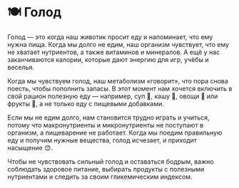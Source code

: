 # 🍽️ Голод

Голод — это когда наш животик просит еду и напоминает, что ему нужна пища. Когда мы долго не едим, наш организм чувствует, что ему не хватает нутриентов, а также витаминов и минералов. А ещё у нас заканчиваются калории, которые дают энергию для игр, учёбы и веселья.

Когда мы чувствуем голод, наш метаболизм «говорит», что пора снова поесть, чтобы пополнить запасы. В этот момент нам хочется включить в свой рацион полезную еду — например, суп 🍲, кашу 🥣, овощи 🥦 или фрукты 🍎, а не только еду с пищевыми добавками.

Если мы не едим долго, нам становится трудно играть и учиться, потому что макронутриенты и микронутриенты не поступают в организм, а пищеварение не работает. Когда мы поедим правильную еду и получим нужные вещества, голод исчезает, и приходит насыщение 😊.

Чтобы не чувствовать сильный голод и оставаться бодрым, важно соблюдать здоровое питание, выбирать продукты с полезными нутриентами и следить за своим гликемическим индексом.
